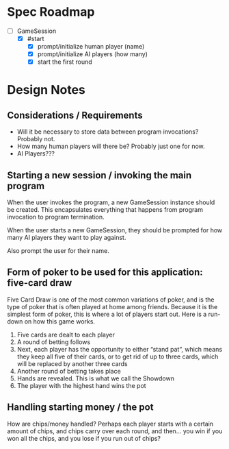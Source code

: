 # Spec Roadmap

- [ ] GameSession
  - [x] #start
    - [x] prompt/initialize human player (name)
    - [x] prompt/initialize AI players (how many)
    - [x] start the first round

# Design Notes

## Considerations / Requirements

- Will it be necessary to store data between program invocations? Probably not.
- How many human players will there be? Probably just one for now.
- AI Players???

## Starting a new session / invoking the main program

When the user invokes the program, a new GameSession instance should be created.
This encapsulates everything that happens from program invocation to program
termination.

When the user starts a new GameSession, they should be prompted for how many AI
players they want to play against.

Also prompt the user for their name.

## Form of poker to be used for this application: five-card draw

Five Card Draw is one of the most common variations of poker, and is the type of
poker that is often played at home among friends. Because it is the simplest
form of poker, this is where a lot of players start out. Here is a run-down on
how this game works.

1. Five cards are dealt to each player
2. A round of betting follows
3. Next, each player has the opportunity to either “stand pat”, which means they keep all five of their cards, or to get rid of up to three cards, which will be replaced by another three cards
4. Another round of betting takes place
5. Hands are revealed. This is what we call the Showdown
6. The player with the highest hand wins the pot

## Handling starting money / the pot

How are chips/money handled? Perhaps each player starts with a certain amount of
chips, and chips carry over each round, and then... you win if you won all the
chips, and you lose if you run out of chips?